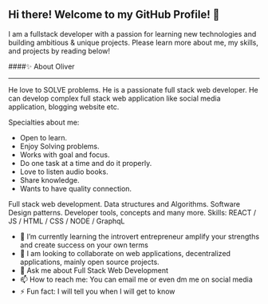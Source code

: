 ## Hi there! Welcome to my GitHub Profile! 👋

I am a fullstack developer with a passion for learning new technologies and building ambitious & unique projects. Please learn more about me, my skills, and projects by reading below!


####✨  About Oliver

------------

He love to SOLVE problems. He is a passionate full stack web developer. He can develop complex full stack web application like social media application, blogging website etc.

Specialties about me:

- Open to learn.
- Enjoy Solving problems.
- Works with goal and focus.
- Do one task at a time and do it properly.
- Love to listen audio books.
- Share knowledge.
- Wants to have quality connection.


Full stack web development.
Data structures and Algorithms.
Software Design patterns.
Developer tools, concepts and many more.
Skills: REACT / JS / HTML / CSS / NODE / GraphqL

- 🌱 I’m currently learning the introvert entrepreneur amplify your strengths and create success on your own terms
- 👯 I am looking to collaborate on web applications, decentralized applications, mainly open source projects.
- 💬 Ask me about Full Stack Web Development
- 📫 How to reach me: You can email me or even dm me on social media
- ⚡ Fun fact: I will tell you when I will get to know


<!--
**followDev/followDev** is a ✨ _special_ ✨ repository because its `README.md` (this file) appears on your GitHub profile.

Here are some ideas to get you started:

- 🔭 I’m currently working on ...
- 🌱 I’m currently learning ...
- 👯 I’m looking to collaborate on ...
- 🤔 I’m looking for help with ...
- 💬 Ask me about ...
- 📫 How to reach me: ...
- 😄 Pronouns: ...
- ⚡ Fun fact: ...
-->
